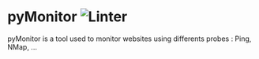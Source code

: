 # pyMonitor  ![Linter](https://github.com/vvandenschrieck/pyMonitor/workflows/Linter/badge.svg)

pyMonitor is a tool used to monitor websites using differents probes : Ping, NMap, ... 
